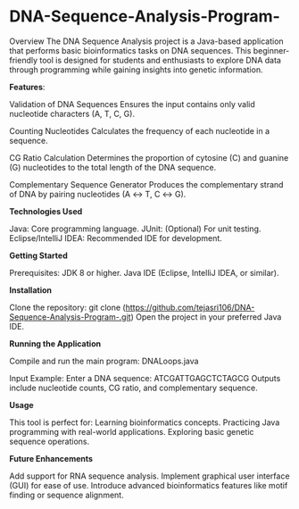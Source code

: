 # DNA-Sequence-Analysis-Program-
Overview
The DNA Sequence Analysis project is a Java-based application that performs basic bioinformatics tasks on DNA sequences. This beginner-friendly tool is designed for students and enthusiasts to explore DNA data through programming while gaining insights into genetic information.

**Features**:

Validation of DNA Sequences
Ensures the input contains only valid nucleotide characters (A, T, C, G).

Counting Nucleotides
Calculates the frequency of each nucleotide in a sequence.

CG Ratio Calculation
Determines the proportion of cytosine (C) and guanine (G) nucleotides to the total length of the DNA sequence.

Complementary Sequence Generator
Produces the complementary strand of DNA by pairing nucleotides (A ↔ T, C ↔ G).

**Technologies Used**

Java: Core programming language.
JUnit: (Optional) For unit testing.
Eclipse/IntelliJ IDEA: Recommended IDE for development.

**Getting Started**

Prerequisites:
JDK 8 or higher.
Java IDE (Eclipse, IntelliJ IDEA, or similar).

**Installation**

Clone the repository: git clone (https://github.com/tejasri106/DNA-Sequence-Analysis-Program-.git)
Open the project in your preferred Java IDE.

**Running the Application**

Compile and run the main program:
DNALoops.java

Input Example:
Enter a DNA sequence: ATCGATTGAGCTCTAGCG
Outputs include nucleotide counts, CG ratio, and complementary sequence.

**Usage**

This tool is perfect for:
Learning bioinformatics concepts.
Practicing Java programming with real-world applications.
Exploring basic genetic sequence operations.

**Future Enhancements**

Add support for RNA sequence analysis.
Implement graphical user interface (GUI) for ease of use.
Introduce advanced bioinformatics features like motif finding or sequence alignment.
